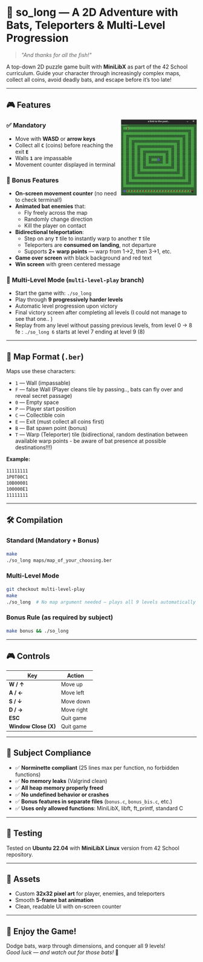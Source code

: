 <!-- # 42 so_long

Welcome to my so_long project!  
This project is part of the 42 curriculum, aimed at creating a simple 2D game application using the MiniLibX library. The goal is to develop a small game that demonstrates basic graphics programming concepts.

## Table of Contents

<img align="right" src="https://github.com/BorisMichaelRandebrock/so_long_bonus/assets/98555508/96e3b835-0b1e-4511-8ebe-a78016c3d746"
     alt="so_long with boo.ber"  width="670" height="200">

- [Introduction](#introduction)
- [Features](#features)
- [Installation](#installation)
- [Usage](#usage)
- [Game Controls](#game-controls)
- [Examples](#examples)
- [Contributing](#contributing)

## Introduction

The project is a simple 2D game developed using the MiniLibX library. The player controls a character that can move around a map, collect items, and reach an exit to complete the level. This project helps students understand graphics programming and event handling.

## Features

- 2D graphics rendering using MiniLibX
- Player movement and collision detection
- Collectible items
- Game map with walls and an exit
- Basic event handling (keyboard input)

## Installation

To install and compile the So Long project, follow these steps:

1. Clone the repository:

   ```sh
   git clone https://github.com/BorisMichaelRandebrock/so_long_bonus.git
   cd so_long
   ```

2. Compile the project:

   ```sh
   make
   ```

3. Run the game:
   ```sh
   ./so_long maps/boo.ber
   ```

## Usage

Once you have compiled and run the game, you can start playing by using the keyboard to control the character. The objective is to collect all items and reach the exit.

## Game Controls

- `W` or `Up Arrow`: Move up
- `A` or `Left Arrow`: Move left
- `S` or `Down Arrow`: Move down
- `D` or `Right Arrow`: Move right
- `ESC`: Exit the game

## Examples

Here are a few examples of how to use the So Long project:

```sh
# Run the game with a specific map
./so_long maps/boo.ber

# Run the game with another map
./solong maps/map1.ber
./solong maps/map2.ber
or any other map you can find here or create...
```

## Contributing

Contributions are welcome! If you would like to contribute to this project, please fork the repository and create a pull request with your changes. Make sure to follow the coding standards and include relevant tests with your contributions.

1. Fork the repository.
2. Create a new branch for your feature or bugfix.
3. Commit your changes.
4. Push to your branch.
5. Create a pull request.

<img width="1345" alt="Captura de pantalla 2024-06-14 a las 22 45 23" src="https://github.com/BorisMichaelRandebrock/so_long_bonus/assets/98555508/96e3b835-0b1e-4511-8ebe-a78016c3d746">
 -->

# 🐬 so_long — A 2D Adventure with Bats, Teleporters & Multi-Level Progression

> *"And thanks for all the fish!"*

A top-down 2D puzzle game built with **MiniLibX** as part of the 42 School curriculum. Guide your character through increasingly complex maps, collect all coins, avoid deadly bats, and escape before it’s too late!

---


## 🎮 Features
<img align="right" src="./imgs/so_long.gif"
     alt="so_long with spiralling.ber"  width="200" height="200">

### ✅ **Mandatory**
- Move with **WASD** or **arrow keys**
- Collect all **`C`** (coins) before reaching the exit **`E`**
- Walls **`1`** are impassable
- Movement counter displayed in terminal

### 🌟 **Bonus Features**
- **On-screen movement counter** (no need to check terminal!)
- **Animated bat enemies** that:
  - Fly freely across the map
  - Randomly change direction
  - Kill the player on contact
- **Bidirectional teleportation**:
  - Step on any **`T`** tile to instantly warp to another **`T`** tile
  - Teleporters are **consumed on landing**, not departure
  - Supports **2+ warp points** — warp from 1→2, then 3→1, etc.
- **Game over screen** with black background and red text
- **Win screen** with green centered message

### 🎯 **Multi-Level Mode** (`multi-level-play` branch)
- Start the game with: `./so_long`
- Play through **9 progressively harder levels**
- Automatic level progression upon victory
- Final victory screen after completing all levels (I could not manage to see that one.. )   
- Replay from any level without passing previous levels, from level 0 -> 8      
 fe : `./so_long 6` starts at level 7 ending at level 9 (8)   

---

## 📁 Map Format (`.ber`)

Maps use these characters:
- `1` — Wall (impassable)
- `F` — false Wall (Player cleans tile by passing.., bats can fly over and reveal secret passage)
- `0` — Empty space
- `P` — Player start position
- `C` — Collectible coin
- `E` — Exit (must collect all coins first)
- `B` — Bat spawn point (bonus)
- `T` — Warp (Teleporter) tile (bidirectional, random destination between available warp points - be aware of bat presence at possible destinations!!!)

**Example:**
```
11111111
1P0T00C1
10B00001
100000E1
11111111
```

---

## 🛠️ Compilation

### Standard (Mandatory + Bonus)
```bash
make
./so_long maps/map_of_your_choosing.ber
```

### Multi-Level Mode
```bash
git checkout multi-level-play
make
./so_long  # No map argument needed — plays all 9 levels automatically
```

### Bonus Rule (as required by subject)
```bash
make bonus && ./so_long
```

---

## 🎮 Controls

| Key | Action |
|-----|--------|
| **W / ↑** | Move up |
| **A / ←** | Move left |
| **S / ↓** | Move down |
| **D / →** | Move right |
| **ESC** | Quit game |
| **Window Close (X)** | Quit game |

---

## 📜 Subject Compliance

- ✅ **Norminette compliant** (25 lines max per function, no forbidden functions)
- ✅ **No memory leaks** (Valgrind clean)
- ✅ **All heap memory properly freed**
- ✅ **No undefined behavior or crashes**
- ✅ **Bonus features in separate files** (`bonus.c`, `bonus_bis.c`, etc.)
- ✅ **Uses only allowed functions**: MiniLibX, libft, ft_printf, standard C

---

## 🧪 Testing

Tested on **Ubuntu 22.04** with **MiniLibX Linux** version from 42 School repository.

---

## 🎨 Assets

- Custom **32x32 pixel art** for player, enemies, and teleporters
- Smooth **5-frame bat animation**
- Clean, readable UI with on-screen counter

---

## 🚀 Enjoy the Game!

Dodge bats, warp through dimensions, and conquer all 9 levels!  
*Good luck — and watch out for those bats!* 🦇